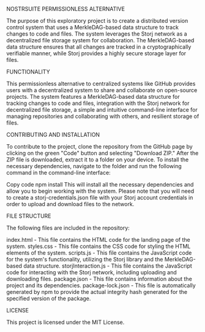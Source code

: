 NOSTRSUITE PERMISSIONLESS ALTERNATIVE

The purpose of this exploratory project is to create a distributed version control system that uses a MerkleDAG-based data structure to track changes to code and files. The system leverages the Storj network as a decentralized file storage system for collaboration. The MerkleDAG-based data structure ensures that all changes are tracked in a cryptographically verifiable manner, while Storj provides a highly secure storage layer for files.

FUNCTIONALITY

This permissionless alternative to centralized systems like GitHub provides users with a decentralized system to share and collaborate on open-source projects. The system features a MerkleDAG-based data structure for tracking changes to code and files, integration with the Storj network for decentralized file storage, a simple and intuitive command-line interface for managing repositories and collaborating with others, and resilient storage of files.

CONTRIBUTING AND INSTALLATION

To contribute to the project, clone the repository from the GitHub page by clicking on the green "Code" button and selecting "Download ZIP." After the ZIP file is downloaded, extract it to a folder on your device. To install the necessary dependencies, navigate to the folder and run the following command in the command-line interface:

Copy code
npm install
This will install all the necessary dependencies and allow you to begin working with the system. Please note that you will need to create a storj-credentials.json file with your Storj account credentials in order to upload and download files to the network.

FILE STRUCTURE

The following files are included in the repository:

index.html - This file contains the HTML code for the landing page of the system.
styles.css - This file contains the CSS code for styling the HTML elements of the system.
scripts.js - This file contains the JavaScript code for the system's functionality, utilizing the Storj library and the MerkleDAG-based data structure.
storjInteraction.js - This file contains the JavaScript code for interacting with the Storj network, including uploading and downloading files.
package.json - This file contains information about the project and its dependencies.
package-lock.json - This file is automatically generated by npm to provide the actual integrity hash generated for the specified version of the package.

LICENSE

This project is licensed under the MIT License.
